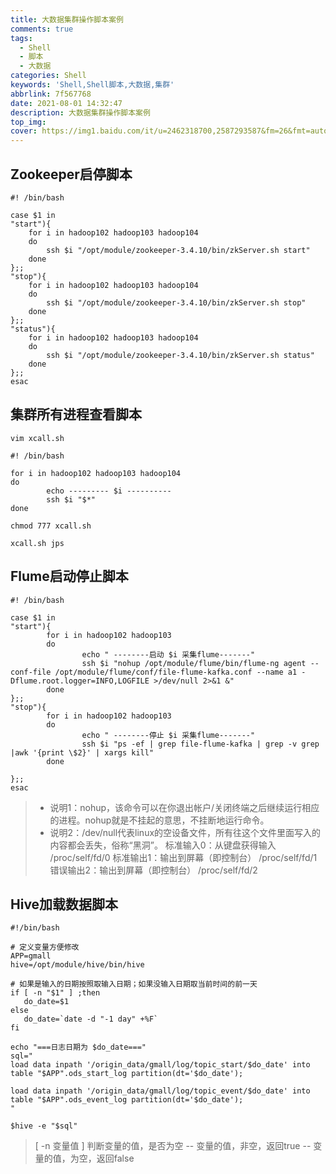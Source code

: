 ```yaml
---
title: 大数据集群操作脚本案例
comments: true
tags:
  - Shell
  - 脚本
  - 大数据
categories: Shell
keywords: 'Shell,Shell脚本,大数据,集群'
abbrlink: 7f567768
date: 2021-08-01 14:32:47
description: 大数据集群操作脚本案例
top_img:
cover: https://img1.baidu.com/it/u=2462318700,2587293587&fm=26&fmt=auto&gp=0.jpg
---
```



## Zookeeper启停脚本
```
#! /bin/bash

case $1 in
"start"){
	for i in hadoop102 hadoop103 hadoop104
	do
		ssh $i "/opt/module/zookeeper-3.4.10/bin/zkServer.sh start"
	done
};;
"stop"){
	for i in hadoop102 hadoop103 hadoop104
	do
		ssh $i "/opt/module/zookeeper-3.4.10/bin/zkServer.sh stop"
	done
};;
"status"){
	for i in hadoop102 hadoop103 hadoop104
	do
		ssh $i "/opt/module/zookeeper-3.4.10/bin/zkServer.sh status"
	done
};;
esac

```

## 集群所有进程查看脚本

```
vim xcall.sh
```

```
#! /bin/bash

for i in hadoop102 hadoop103 hadoop104
do
        echo --------- $i ----------
        ssh $i "$*"
done

```

```
chmod 777 xcall.sh
```

```
xcall.sh jps
```
## Flume启动停止脚本

```
#! /bin/bash

case $1 in
"start"){
        for i in hadoop102 hadoop103
        do
                echo " --------启动 $i 采集flume-------"
                ssh $i "nohup /opt/module/flume/bin/flume-ng agent --conf-file /opt/module/flume/conf/file-flume-kafka.conf --name a1 -Dflume.root.logger=INFO,LOGFILE >/dev/null 2>&1 &"
        done
};;	
"stop"){
        for i in hadoop102 hadoop103
        do
                echo " --------停止 $i 采集flume-------"
                ssh $i "ps -ef | grep file-flume-kafka | grep -v grep |awk '{print \$2}' | xargs kill"
        done

};;
esac

```

>- 说明1：nohup，该命令可以在你退出帐户/关闭终端之后继续运行相应的进程。nohup就是不挂起的意思，不挂断地运行命令。
>- 说明2：/dev/null代表linux的空设备文件，所有往这个文件里面写入的内容都会丢失，俗称“黑洞”。
标准输入0：从键盘获得输入 /proc/self/fd/0 
标准输出1：输出到屏幕（即控制台） /proc/self/fd/1 
错误输出2：输出到屏幕（即控制台） /proc/self/fd/2


## Hive加载数据脚本
```
#!/bin/bash

# 定义变量方便修改
APP=gmall
hive=/opt/module/hive/bin/hive

# 如果是输入的日期按照取输入日期；如果没输入日期取当前时间的前一天
if [ -n "$1" ] ;then
   do_date=$1
else 
   do_date=`date -d "-1 day" +%F`
fi 

echo "===日志日期为 $do_date==="
sql="
load data inpath '/origin_data/gmall/log/topic_start/$do_date' into table "$APP".ods_start_log partition(dt='$do_date');

load data inpath '/origin_data/gmall/log/topic_event/$do_date' into table "$APP".ods_event_log partition(dt='$do_date');
"

$hive -e "$sql"

```
>[ -n 变量值 ] 判断变量的值，是否为空
-- 变量的值，非空，返回true
-- 变量的值，为空，返回false

